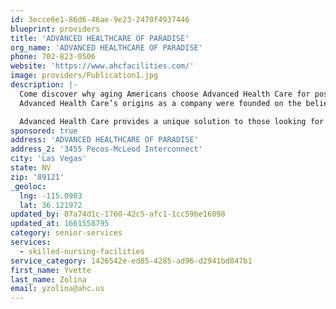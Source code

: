 ```yaml
---
id: 3ecce6e1-86d6-46ae-9e23-2470f4937446
blueprint: providers
title: 'ADVANCED HEALTHCARE OF PARADISE'
org_name: 'ADVANCED HEALTHCARE OF PARADISE'
phone: 702-823-0506
website: 'https://www.ahcfacilities.com/'
image: providers/Publication1.jpg
description: |-
  Come discover why aging Americans choose Advanced Health Care for post acute care. Our dedication to clinical and rehabilitative excellence is based on a commitment to meeting the goals and objectives of every patient, physician and hospital in the health care continuum.
  Advanced Health Care’s origins as a company were founded on the belief that a facility exclusively designed and dedicated to providing short-term rehabilitative services would set new standards of excellence in the post acute care industry.

  Advanced Health Care provides a unique solution to those looking for an alternative to a nursing home. The professionals at our state-of-the-art facilities specialize in short term nursing and rehabilitation after your hospital stay and before returning home. We offer private suites, twenty-four hour nursing care, inpatient and outpatient rehabilitation services, and a fine dining experience in a luxurious atmosphere.
sponsored: true
address: 'ADVANCED HEALTHCARE OF PARADISE'
address_2: '3455 Pecos-McLeod Interconnect'
city: 'Las Vegas'
state: NV
zip: '89121'
_geoloc:
  lng: -115.0903
  lat: 36.121972
updated_by: 87a74d1c-1760-42c5-afc1-1cc59be16098
updated_at: 1661558795
category: senior-services
services:
  - skilled-nursing-facilities
service_category: 1426542e-ed85-4285-ad96-d2941bd847b1
first_name: Yvette
last_name: Zolina
email: yzolina@ahc.us
---
```


